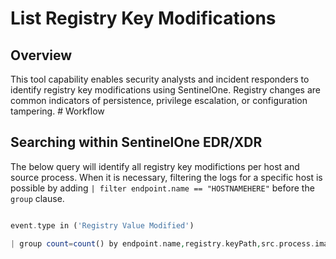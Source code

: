 # List Registry Key Modifications

## Overview

This tool capability enables security analysts and incident responders to identify registry key modifications using SentinelOne. Registry changes are common indicators of persistence, privilege escalation, or configuration tampering. # Workflow

## Searching within SentinelOne EDR/XDR

The below query will identify all registry key modifictions per host and source process. When it is necessary, filtering the logs for a specific host is possible by adding `| filter endpoint.name == "HOSTNAMEHERE"` before the `group` clause.

```php

event.type in ('Registry Value Modified')

| group count=count() by endpoint.name,registry.keyPath,src.process.image.path

```